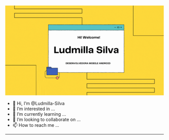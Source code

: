 <img src="Yellow Blue Pink White Fun Kid Virtual Trivia Quiz Presentations gif.gif" width="2000"></h2>

- 👋 Hi, I’m @Ludmilla-Silva
- 👀 I’m interested in ...
- 🌱 I’m currently learning ...
- 💞️ I’m looking to collaborate on ...
- 📫 How to reach me ...
___
<!---
Ludmilla-Silva/Ludmilla-Silva is a ✨ special ✨ repository because its `README.md` (this file) appears on your GitHub profile.
You can click the Preview link to take a look at your changes.
--->
